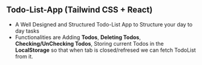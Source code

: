 ## Todo-List-App (Tailwind CSS + React)

- A Well Designed and Structured Todo-List App to Structure your day to day tasks
- Functionalities are Adding **Todos**, **Deleting Todos**, **Checking/UnChecking Todos**, Storing current Todos in the **LocalStorage** so that when tab is closed/refresed we can fetch TodoList from it.
